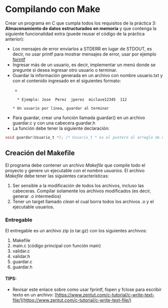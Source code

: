 # Compilando con Make

Crear un programa en C que cumpla todos los requisitos de la práctica 3: **Almacenamiento de datos estructurados en memoria** y que contenga la siguiente funcionalidad extra (puede reusar el código de la práctica anterior):

* Los mensajes de error enviarlos a STDERR en lugar de STDOUT, es decir, no usar printf para mostrar mensajes de error, usar por ejemplo [fprintf](https://stackoverflow.com/questions/39002052/how-i-can-print-to-stderr-in-c/39002243)
* Ingresar más de un usuario, es decir, implementar un menú donde se pregunte si desea ingresar otro usuario o terminar.
* Guardar la información generada en un archivo con nombre usuario.txt y con el contenido ingresado en el siguientes formato:
    * ```
    <nombre><tab><apellido><tab><username><tab><password><tab><userid>
    ```
      * Ejemplo: Jose  Perez  jperez  miclave12345  112

    * Un usuario por línea, guardar al terminar
* Para guardar, crear una función llamada guardar() en un archivo guardar.c y con una cabecera guardar.h
* La función debe tener la siguiente declaración:
```c
void guardar(Usuario_t *); /* Usuario_t * es el puntero al arreglo de usuarios */
```


## Creación del Makefile

El programa debe contener un archivo *Makefile* que compile todo el proyecto y genere un ejecutable con el nombre *usuarios*. El archivo *Makefile* debe tener las siguientes características:

1. Ser sensible a la modificación de todos los archivos, incluso las cabeceras. Compilar solamente los archivos modificados (es decir, generar .o intermedios)
2. Tener un target llamado *clean* el cual borra todos los archivos .o y el ejecutable usuarios.

### Entregable

El entregable es un archivo zip (o tar.gz) con los siguientes archivos:

1. Makefile
2. main.c (código principal con función main)
3. validar.c
4. validar.h
5. guardar.c
6. guardar.h

#### TIPS:
* Revisar este enlace sobre como usar fprintf, fopen y fclose para escribir texto en un archivo: [https://www.zentut.com/c-tutorial/c-write-text-file/](https://www.zentut.com/c-tutorial/c-write-text-file/)
